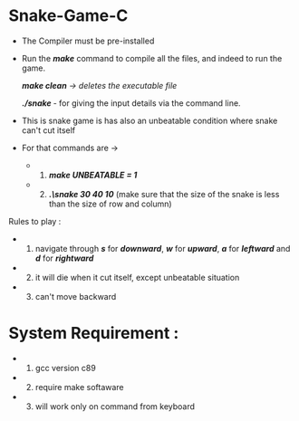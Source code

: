 # Snake-Game-C

* The Compiler must be pre-installed 

* Run the ***make*** command to compile all the files, and indeed to run the game. 

  ***make clean** -> deletes the executable file*

  ***./snake <snake row> <snake column> <snake size>*** - for giving the input details via the command line.

  


* This is snake game is has also an unbeatable condition where snake can't cut itself

* For that commands are ->
    * 1. ***make UNBEATABLE = 1***
    * 2. ***.\snake 30 40 10*** (make sure that the size of the snake is less than the size of row and column)


Rules to play :
* 1. navigate through ***s*** for ***downward***, ***w*** for ***upward***, ***a*** for ***leftward*** and ***d*** for ***rightward***
* 2. it will die when it cut itself, except unbeatable situation
* 3. can't move backward

# System Requirement :
* 1. gcc version c89
* 2. require make softaware
* 3. will work only on command from keyboard